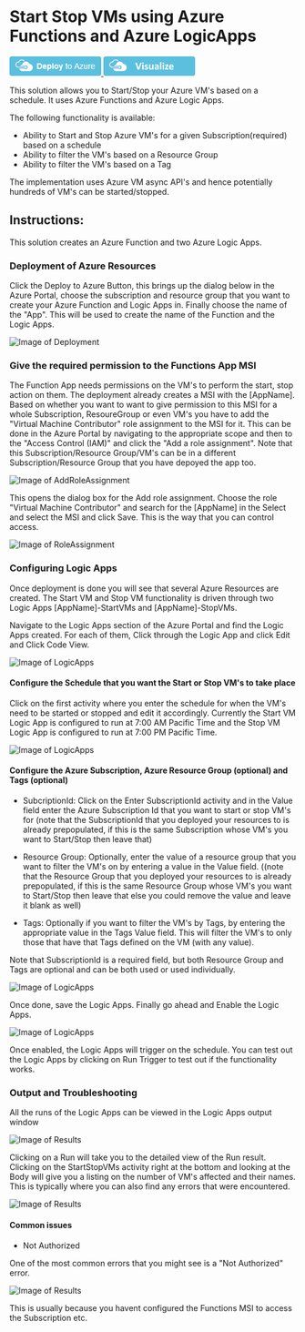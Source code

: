 # Start Stop VMs using Azure Functions and Azure LogicApps

<a href="https://portal.azure.com/#create/Microsoft.Template/uri/https%3A%2F%2Fraw.githubusercontent.com%2Fanirudhgarg%2Ffunctions-logicapp-startstopvms%2Fmaster%2Fazuredeploy.json" target="_blank">
<img src="https://raw.githubusercontent.com/Azure/azure-quickstart-templates/master/1-CONTRIBUTION-GUIDE/images/deploytoazure.png"/>
</a>
<a href="http://armviz.io/#/?load=https%3A%2F%2Fraw.githubusercontent.com%2FAzure%2Fazure-quickstart-templates%2Fmaster%2F101-aks%2Fazuredeploy.json" target="_blank">
<img src="https://raw.githubusercontent.com/Azure/azure-quickstart-templates/master/1-CONTRIBUTION-GUIDE/images/visualizebutton.png"/>
</a>

This solution allows you to Start/Stop your Azure VM's based on a schedule. It uses Azure Functions and Azure Logic Apps. 

The following functionality is available: 

* Ability to Start and Stop Azure VM's for a given Subscription(required) based on a schedule
* Ability to filter the VM's based on a Resource Group
* Ability to filter the VM's based on a Tag 

The implementation uses Azure VM async API's and hence potentially hundreds of VM's can be started/stopped. 

## Instructions: 

This solution creates an Azure Function and two Azure Logic Apps. 

### Deployment of Azure Resources
Click the Deploy to Azure Button, this brings up the dialog below in the Azure Portal, choose the subscription and resource group that you want to create your Azure Function and Logic Apps in. Finally choose the name of the "App". This will be used to create the name of the Function and the Logic Apps.

![Image of Deployment](https://github.com/anirudhgarg/functions-logicapp-startstopvms/blob/master/StartStopVMs/images/DeploymentScreen.jpg)

### Give the required permission to the Functions App MSI 
The Function App needs permissions on the VM's to perform  the start, stop action on them. The deployment already creates a MSI with the [AppName]. Based on whether you want to want to give permission to this MSI for a whole Subscription, ResoureGroup or even VM's you have  to add the "Virtual Machine Contributor" role assignment to the MSI for it. This can be done in the Azure Portal by navigating to the appropriate scope and then to the "Access Control (IAM)" and click the "Add a role assignment". Note that this Subscription/Resource Group/VM's can be in a different Subscription/Resource Group that you have depoyed the app too. 

![Image of AddRoleAssignment](https://github.com/anirudhgarg/functions-logicapp-startstopvms/blob/master/StartStopVMs/images/Add-RoleAssignment.jpg)

This opens the dialog box for the Add role assignment. Choose the role "Virtual Machine Contributor" and search for the [AppName] in the Select and select the MSI and click Save. This is the way that you can control access. 

![Image of RoleAssignment](https://github.com/anirudhgarg/functions-logicapp-startstopvms/blob/master/StartStopVMs/images/RoleAssignment.jpg)

### Configuring Logic Apps
Once deployment is done you will see that several Azure Resources are created. The Start VM and Stop VM functionality is driven through two Logic Apps [AppName]-StartVMs and [AppName]-StopVMs. 

Navigate to the Logic Apps section of the Azure Portal and find the Logic Apps created. For each of them, Click through the Logic App and click Edit and Click Code View.

![Image of LogicApps](https://github.com/anirudhgarg/functions-logicapp-startstopvms/blob/master/StartStopVMs/images/LogicAppsScreen.jpg)

#### Configure the Schedule that you want the Start or Stop VM's to take place
Click on the first activity where you enter the schedule for when the VM's need to be started or stopped and edit it accordingly. Currently the Start VM Logic App is configured to run at 7:00 AM Pacific Time and the Stop VM Logic App is configured to run at 7:00 PM Pacific Time.

![Image of LogicApps](https://github.com/anirudhgarg/functions-logicapp-startstopvms/blob/master/StartStopVMs/images/Schedule.jpg)

#### Configure the Azure Subscription, Azure Resource Group (optional) and Tags (optional) 

* SubcriptionId:
Click on the Enter SubscriptionId activity and in the Value field enter the Azure Subscription Id that you want to start or stop VM's for (note that the SubscriptionId that you deployed your resources to is already prepopulated, if this is the same Subscription whose VM's you want to Start/Stop then leave that)

* Resource Group:
Optionally, enter the value of a resource group that you want to filter the VM's on by entering a value in the Value field. ((note that the Resource Group that you deployed your resources to is already prepopulated, if this is the same Resource Group whose VM's you want to Start/Stop then leave that else  you could remove the value and leave it blank as well)

* Tags:
Optionally if you want to filter the VM's by Tags, by entering the appropriate value in the Tags Value field. This will  filter the VM's to only those that have that Tags defined on the VM (with any value).

Note that SubscriptionId is a required field, but both Resource Group and Tags are optional and can be both used or used individually.


![Image of LogicApps](https://github.com/anirudhgarg/functions-logicapp-startstopvms/blob/master/StartStopVMs/images/Sub-RG-Tags.jpg)

Once done, save the Logic Apps. Finally go ahead and Enable the Logic Apps.

![Image of LogicApps](https://github.com/anirudhgarg/functions-logicapp-startstopvms/blob/master/StartStopVMs/images/Enable.jpg)

Once enabled, the Logic Apps will trigger on the schedule. You can test out the Logic Apps by clicking on Run Trigger to test out if the functionality works. 

### Output and Troubleshooting

All the runs of the Logic Apps can be viewed in the Logic Apps output window

![Image of Results](https://github.com/anirudhgarg/functions-logicapp-startstopvms/blob/master/StartStopVMs/images/RunsList.jpg)

Clicking on a Run will take you to the detailed view of the Run result. Clicking on the StartStopVMs activity right at the bottom and looking at the Body will give you a listing on the number of VM's affected and their names. This is typically where you can also find any errors that were encountered. 

![Image of Results](https://github.com/anirudhgarg/functions-logicapp-startstopvms/blob/master/StartStopVMs/images/Output.jpg)

#### Common issues

* Not Authorized 

One of the most common errors that you might see is a "Not Authorized" error. 

![Image of Results](https://github.com/anirudhgarg/functions-logicapp-startstopvms/blob/master/StartStopVMs/images/NotAuthorized.jpg)

This is usually because you havent configured the Functions MSI to access the Subscription etc. 





